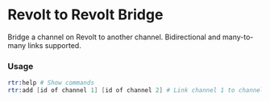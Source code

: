 # Revolt to Revolt Bridge

Bridge a channel on Revolt to another channel. Bidirectional and many-to-many links supported.  
  
### Usage

```s
rtr:help # Show commands
rtr:add [id of channel 1] [id of channel 2] # Link channel 1 to channel 2 in one direction. Run in reverse order again for bidirectional link
```